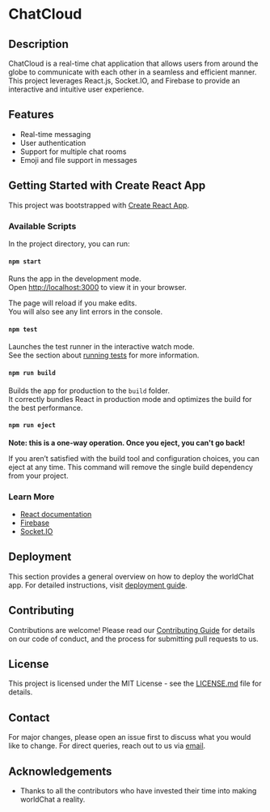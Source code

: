 # ChatCloud

## Description
ChatCloud is a real-time chat application that allows users from around the globe to communicate with each other in a seamless and efficient manner. This project leverages React.js, Socket.IO, and Firebase to provide an interactive and intuitive user experience.

## Features
- Real-time messaging
- User authentication
- Support for multiple chat rooms
- Emoji and file support in messages

## Getting Started with Create React App
This project was bootstrapped with [Create React App](https://github.com/facebook/create-react-app).

### Available Scripts
In the project directory, you can run:

#### `npm start`
Runs the app in the development mode.\
Open [http://localhost:3000](http://localhost:3000) to view it in your browser.

The page will reload if you make edits.\
You will also see any lint errors in the console.

#### `npm test`
Launches the test runner in the interactive watch mode.\
See the section about [running tests](https://facebook.github.io/create-react-app/docs/running-tests) for more information.

#### `npm run build`
Builds the app for production to the `build` folder.\
It correctly bundles React in production mode and optimizes the build for the best performance.

#### `npm run eject`
**Note: this is a one-way operation. Once you eject, you can't go back!**

If you aren’t satisfied with the build tool and configuration choices, you can eject at any time. This command will remove the single build dependency from your project.

### Learn More
- [React documentation](https://reactjs.org/)
- [Firebase](https://firebase.google.com/docs)
- [Socket.IO](https://socket.io/docs)

## Deployment
This section provides a general overview on how to deploy the worldChat app. For detailed instructions, visit [deployment guide](https://facebook.github.io/create-react-app/docs/deployment).

## Contributing
Contributions are welcome! Please read our [Contributing Guide](./CONTRIBUTING.md) for details on our code of conduct, and the process for submitting pull requests to us.

## License
This project is licensed under the MIT License - see the [LICENSE.md](LICENSE.md) file for details.

## Contact
For major changes, please open an issue first to discuss what you would like to change. For direct queries, reach out to us via [email](mailto:support@worldchat.com).

## Acknowledgements
- Thanks to all the contributors who have invested their time into making worldChat a reality.
